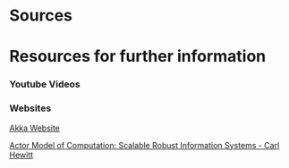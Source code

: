 # Sources




# Resources for further information

### Youtube Videos

### Websites
[Akka Website](https://akka.io)

[Actor Model of Computation: Scalable Robust Information Systems - Carl Hewitt](https://arxiv.org/abs/1008.1459)
